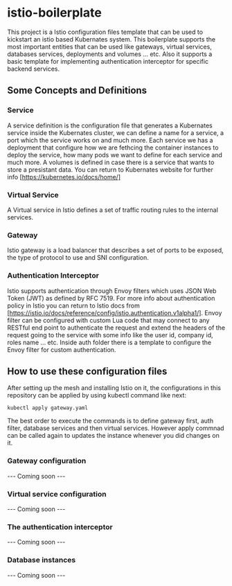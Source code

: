 # istio-boilerplate
This project is a Istio configuration files template that can be used to kickstart an istio based Kubernates system.
This boilerplate supports the most important entities that can be used like gateways, virtual services, databases services, deployments and volumes ... etc.
Also it supports a basic template for implementing authentication interceptor for specific backend services.
## Some Concepts and Definitions
### Service
A service definition is the configuration file that generates a Kubernates service inside the Kubernates cluster, we can define a name for a service, a port which the service works on and much more. Each service we has a deployment that configure how we are fethcing the container instances to deploy the service, how many pods we want to define for each service and much more.
A volumes is defined in case there is a service that wants to store a presistant data.
You can return to Kubernates website for further info [https://kubernetes.io/docs/home/]
### Virtual Service
A Virtual service in Istio defines a set of traffic routing rules to the internal services.
### Gateway
Istio gateway is a load balancer that describes a set of ports to be exposed, the type of protocol to use and SNI configuration.
### Authentication Interceptor
Istio supports authentication through Envoy filters which uses JSON Web Token (JWT) as defined by RFC 7519. For more info about authentication policy in Istio you can return to Istio docs from [https://istio.io/docs/reference/config/istio.authentication.v1alpha1/].
Envoy filter can be configured with custom Lua code that may connect to any RESTful end point to authenticate the request and extend the headers of the request going to the service with some info like the user id, company id, roles name ... etc.
Inside auth folder there is a template to configure the Envoy filter for custom authentication.
## How to use these configuration files
After setting up the mesh and installing Istio on it, the configurations in this repository can be applied by using kubectl command like next:
```
kubectl apply gateway.yaml
```
The best order to execute the commands is to define gateway first, auth filter, database services and then virtual services. However apply commnad can be called again to updates the instance whenever you did changes on it.
### Gateway configuration
--- Coming soon ---
### Virtual service configuration
--- Coming soon ---
### The authentication interceptor
--- Coming soon ---
### Database instances
--- Coming soon ---